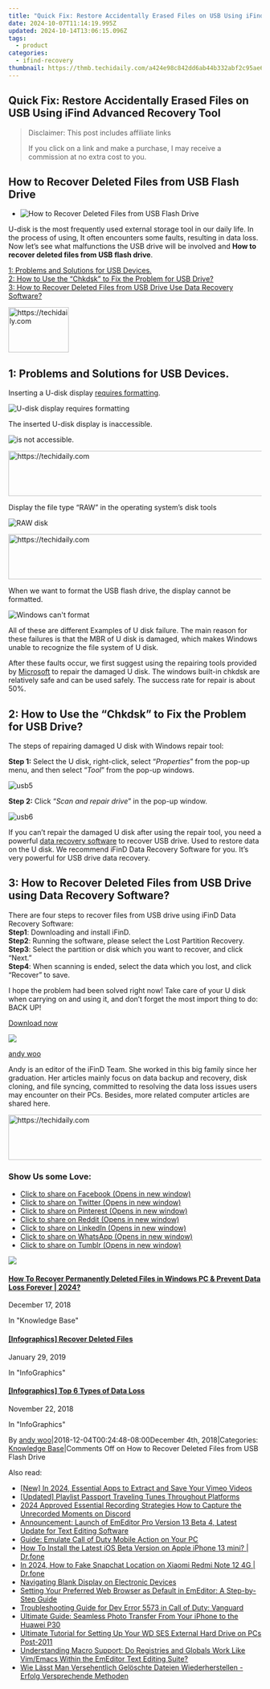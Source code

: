 ```yaml
---
title: "Quick Fix: Restore Accidentally Erased Files on USB Using iFind Advanced Recovery Tool"
date: 2024-10-07T11:14:19.995Z
updated: 2024-10-14T13:06:15.096Z
tags:
  - product
categories:
  - ifind-recovery
thumbnail: https://thmb.techidaily.com/a424e98c842dd6ab44b332abf2c95ae69e65b8cafff9619047a6f9ab11db8bbc.jpg
---
```


## Quick Fix: Restore Accidentally Erased Files on USB Using iFind Advanced Recovery Tool

>  Disclaimer: This post includes affiliate links
>
>  If you click on a link and make a purchase, I may receive a commission at no extra cost to you.
>

## How to Recover Deleted Files from USB Flash Drive

* ![How to Recover Deleted Files from USB Flash Drive](https://i0.wp.com/www.ifind-recovery.com/wp-content/uploads/2018/12/usb1-1.jpg?fit=640%2C426&ssl=1)

U-disk is the most frequently used external storage tool in our daily life. In the process of using, It often encounters some faults, resulting in data loss. Now let’s see what malfunctions the USB drive will be involved and **How to recover deleted files from USB flash drive**.

[1: Problems and Solutions for USB Devices.](https://www.ifind-recovery.com/how-to/recover-deleted-files-usb-flash-drive/#part1)  
[2: How to Use the “Chkdsk” to Fix the Problem for USB Drive?](https://www.ifind-recovery.com/how-to/recover-deleted-files-usb-flash-drive/#part2)  
[3: How to Recover Deleted Files from USB Drive Use Data Recovery Software?](https://www.ifind-recovery.com/how-to/recover-deleted-files-usb-flash-drive/#part3)

<!-- affiliate ads begin -->
<a href="https://bluettide.pxf.io/c/5597632/2141684/17092" target="_top" id="2141684">
  <img src="//a.impactradius-go.com/display-ad/17092-2141684" border="0" alt="https://techidaily.com" width="120" height="90"/>
</a>
<img height="0" width="0" src="https://bluettide.pxf.io/i/5597632/2141684/17092" style="position:absolute;visibility:hidden;" border="0" />
<!-- affiliate ads end -->

## 1: Problems and Solutions for USB Devices.

Inserting a U-disk display [requires formatting](https://www.ifind-recovery.com/how-to/external-hard-drive-data-recovery/#part2).

![U-disk display requires formatting](https://i0.wp.com/www.ifind-recovery.com/wp-content/uploads/2018/12/usb1.jpg?resize=452%2C226&ssl=1 "usb1")

The inserted U-disk display is inaccessible.

![is not accessible.](https://i0.wp.com/www.ifind-recovery.com/wp-content/uploads/2018/12/usb2.jpg?resize=706%2C264&ssl=1 "usb2")

<!-- affiliate ads begin -->
<a href="https://appsumo.8odi.net/c/5597632/1062450/7443" target="_top" id="1062450">
  <img src="//a.impactradius-go.com/display-ad/7443-1062450" border="0" alt="https://techidaily.com" width="600" height="90"/>
</a>
<img height="0" width="0" src="https://appsumo.8odi.net/i/5597632/1062450/7443" style="position:absolute;visibility:hidden;" border="0" />
<!-- affiliate ads end -->

Display the file type “RAW” in the operating system’s disk tools

![RAW disk](https://i0.wp.com/www.ifind-recovery.com/wp-content/uploads/2018/12/usb3.jpg?resize=674%2C142&ssl=1 "usb3")

<!-- affiliate ads begin -->
<a href="https://appsumo.8odi.net/c/5597632/2043639/7443" target="_top" id="2043639">
  <img src="//a.impactradius-go.com/display-ad/7443-2043639" border="0" alt="https://techidaily.com" width="728" height="90"/>
</a>
<img height="0" width="0" src="https://appsumo.8odi.net/i/5597632/2043639/7443" style="position:absolute;visibility:hidden;" border="0" />
<!-- affiliate ads end -->

When we want to format the USB flash drive, the display cannot be formatted.

![Windows can't format](https://i0.wp.com/www.ifind-recovery.com/wp-content/uploads/2018/12/usb4.jpg?resize=452%2C259&ssl=1 "usb4")

All of these are different Examples of U disk failure. The main reason for these failures is that the MBR of U disk is damaged, which makes Windows unable to recognize the file system of U disk.

After these faults occur, we first suggest using the repairing tools provided by [Microsoft](https://docs.microsoft.com/en-us/windows-server/administration/windows-commands/chkdsk) to repair the damaged U disk. The windows built-in chkdsk are relatively safe and can be used safely. The success rate for repair is about 50%.

## 2: How to Use the “Chkdsk” to Fix the Problem for USB Drive?

The steps of repairing damaged U disk with Windows repair tool:

**Step 1:** Select the U disk, right-click, select “_Properties_” from the pop-up menu, and then select “_Tool_” from the pop-up windows.

![](https://i0.wp.com/www.ifind-recovery.com/wp-content/uploads/2018/12/usb5.jpg?resize=455%2C608&ssl=1 "usb5")

**Step 2:** Click “_Scan and repair drive_” in the pop-up window.

![](https://i0.wp.com/www.ifind-recovery.com/wp-content/uploads/2018/12/usb6.jpg?resize=686%2C283&ssl=1 "usb6")

If you can’t repair the damaged U disk after using the repair tool, you need a powerful [data recovery software](https://www.ifind-recovery.com) to recover USB drive. Used to restore data on the U disk. We recommend iFinD Data Recovery Software for you. It’s very powerful for USB drive data recovery.

## 3: How to Recover Deleted Files from USB Drive using Data Recovery Software?

There are four steps to recover files from USB drive using iFinD Data Recovery Software:  
**Step1**: Downloading and install iFinD.  
**Step2**: Running the software, please select the Lost Partition Recovery.  
**Step3**: Select the partition or disk which you want to recover, and click “Next.”  
**Step4**: When scanning is ended, select the data which you lost, and click “Recover” to save.

I hope the problem had been solved right now! Take care of your U disk when carrying on and using it, and don’t forget the most import thing to do: BACK UP!

[Download now](https://www.ifind-recovery.com/ifind-data-recovery-software-free-download/)

![](https://i0.wp.com/www.ifind-recovery.com/wp-content/uploads/2024/03/R-C.png?resize=100%2C100&ssl=1)

[andy woo](https://www.ifind-recovery.com/author/andywoo/)

Andy is an editor of the iFinD Team. She worked in this big family since her graduation. Her articles mainly focus on data backup and recovery, disk cloning, and file syncing, committed to resolving the data loss issues users may encounter on their PCs. Besides, more related computer articles are shared here.

<!-- affiliate ads begin -->
<a href="https://appsumo.8odi.net/c/5597632/2075476/7443" target="_top" id="2075476">
  <img src="//a.impactradius-go.com/display-ad/7443-2075476" border="0" alt="https://techidaily.com" width="728" height="90"/>
</a>
<img height="0" width="0" src="https://appsumo.8odi.net/i/5597632/2075476/7443" style="position:absolute;visibility:hidden;" border="0" />
<!-- affiliate ads end -->

### Show Us some Love:

* [Click to share on Facebook (Opens in new window)](https://www.ifind-recovery.com/how-to/recover-deleted-files-usb-flash-drive/?share=facebook&nb=1 "Click to share on Facebook")
* [Click to share on Twitter (Opens in new window)](https://www.ifind-recovery.com/how-to/recover-deleted-files-usb-flash-drive/?share=twitter&nb=1 "Click to share on Twitter")
* [Click to share on Pinterest (Opens in new window)](https://www.ifind-recovery.com/how-to/recover-deleted-files-usb-flash-drive/?share=pinterest&nb=1 "Click to share on Pinterest")
* [Click to share on Reddit (Opens in new window)](https://www.ifind-recovery.com/how-to/recover-deleted-files-usb-flash-drive/?share=reddit&nb=1 "Click to share on Reddit")
* [Click to share on LinkedIn (Opens in new window)](https://www.ifind-recovery.com/how-to/recover-deleted-files-usb-flash-drive/?share=linkedin&nb=1 "Click to share on LinkedIn")
* [Click to share on WhatsApp (Opens in new window)](https://www.ifind-recovery.com/how-to/recover-deleted-files-usb-flash-drive/?share=jetpack-whatsapp&nb=1 "Click to share on WhatsApp")
* [Click to share on Tumblr (Opens in new window)](https://www.ifind-recovery.com/how-to/recover-deleted-files-usb-flash-drive/?share=tumblr&nb=1 "Click to share on Tumblr")

[![](https://i0.wp.com/www.ifind-recovery.com/wp-content/uploads/2018/12/Windows_10.png?fit=1025%2C576&ssl=1&resize=350%2C200)](https://www.ifind-recovery.com/how-to/recover-deleted-files-windows-10-7-8/ "How To Recover Permanently Deleted Files in Windows PC &#038; Prevent Data Loss Forever | 2024?")

#### [How To Recover Permanently Deleted Files in Windows PC & Prevent Data Loss Forever | 2024?](https://www.ifind-recovery.com/how-to/recover-deleted-files-windows-10-7-8/ "How To Recover Permanently Deleted Files in Windows PC &#038; Prevent Data Loss Forever | 2024?")

December 17, 2018

In "Knowledge Base"

[](https://www.ifind-recovery.com/data-recovery-infographics/infographics-recover-deleted-files/ "[Infographics] Recover Deleted Files")

#### [\[Infographics\] Recover Deleted Files](https://www.ifind-recovery.com/data-recovery-infographics/infographics-recover-deleted-files/ "[Infographics] Recover Deleted Files")

January 29, 2019

In "InfoGraphics"

[](https://www.ifind-recovery.com/data-recovery-infographics/infographics-top-6-types-of-data-loss/ "[Infographics] Top 6 Types of Data Loss")

#### [\[Infographics\] Top 6 Types of Data Loss](https://www.ifind-recovery.com/data-recovery-infographics/infographics-top-6-types-of-data-loss/ "[Infographics] Top 6 Types of Data Loss")

November 22, 2018

In "InfoGraphics"

By [andy woo](https://www.ifind-recovery.com/author/andywoo/ "Posts by andy woo")|2018-12-04T00:24:48-08:00December 4th, 2018|Categories: [Knowledge Base](https://www.ifind-recovery.com/category/how-to/)|Comments Off on How to Recover Deleted Files from USB Flash Drive

<ins class="adsbygoogle"
     style="display:block"
     data-ad-format="autorelaxed"
     data-ad-client="ca-pub-7571918770474297"
     data-ad-slot="1223367746"></ins>

<ins class="adsbygoogle"
     style="display:block"
     data-ad-client="ca-pub-7571918770474297"
     data-ad-slot="8358498916"
     data-ad-format="auto"
     data-full-width-responsive="true"></ins>

<span class="atpl-alsoreadstyle">Also read:</span>
<div><ul>
<li><a href="https://vimeo-videos.techidaily.com/new-in-2024-essential-apps-to-extract-and-save-your-vimeo-videos/"><u>[New] In 2024, Essential Apps to Extract and Save Your Vimeo Videos</u></a></li>
<li><a href="https://extra-skills.techidaily.com/updated-playlist-passport-traveling-tunes-throughout-platforms/"><u>[Updated] Playlist Passport Traveling Tunes Throughout Platforms</u></a></li>
<li><a href="https://screen-mirroring-recording.techidaily.com/2024-approved-essential-recording-strategies-how-to-capture-the-unrecorded-moments-on-discord/"><u>2024 Approved Essential Recording Strategies How to Capture the Unrecorded Moments on Discord</u></a></li>
<li><a href="https://win-workspace.techidaily.com/announcement-launch-of-emeditor-pro-version-13-beta-4-latest-update-for-text-editing-software/"><u>Announcement: Launch of EmEditor Pro Version 13 Beta 4, Latest Update for Text Editing Software</u></a></li>
<li><a href="https://win-workspace.techidaily.com/guide-emulate-call-of-duty-mobile-action-on-your-pc/"><u>Guide: Emulate Call of Duty Mobile Action on Your PC</u></a></li>
<li><a href="https://techidaily.com/how-to-install-the-latest-ios-beta-version-on-apple-iphone-13-mini-drfone-by-drfone-ios-system-repair-ios-system-repair/"><u>How To Install the Latest iOS Beta Version on Apple iPhone 13 mini? | Dr.fone</u></a></li>
<li><a href="https://review-topics.techidaily.com/in-2024-how-to-fake-snapchat-location-on-xiaomi-redmi-note-12-4g-drfone-by-drfone-virtual-android/"><u>In 2024, How to Fake Snapchat Location on Xiaomi Redmi Note 12 4G | Dr.fone</u></a></li>
<li><a href="https://network-issues.techidaily.com/navigating-blank-display-on-electronic-devices/"><u>Navigating Blank Display on Electronic Devices</u></a></li>
<li><a href="https://win-workspace.techidaily.com/setting-your-preferred-web-browser-as-default-in-emeditor-a-step-by-step-guide/"><u>Setting Your Preferred Web Browser as Default in EmEditor: A Step-by-Step Guide</u></a></li>
<li><a href="https://win-answers.techidaily.com/troubleshooting-guide-for-dev-error-5573-in-call-of-duty-vanguard/"><u>Troubleshooting Guide for Dev Error 5573 in Call of Duty: Vanguard</u></a></li>
<li><a href="https://win-workspace.techidaily.com/ultimate-guide-seamless-photo-transfer-from-your-iphone-to-the-huawei-p30/"><u>Ultimate Guide: Seamless Photo Transfer From Your iPhone to the Huawei P30</u></a></li>
<li><a href="https://hardware-help.techidaily.com/ultimate-tutorial-for-setting-up-your-wd-ses-external-hard-drive-on-pcs-post-2011/"><u>Ultimate Tutorial for Setting Up Your WD SES External Hard Drive on PCs Post-2011</u></a></li>
<li><a href="https://win-workspace.techidaily.com/understanding-macro-support-do-registries-and-globals-work-like-vimemacs-within-the-emeditor-text-editing-suite/"><u>Understanding Macro Support: Do Registries and Globals Work Like Vim/Emacs Within the EmEditor Text Editing Suite?</u></a></li>
<li><a href="https://win-community.techidaily.com/wie-lasst-man-versehentlich-geloschte-dateien-wiederherstellen-erfolg-versprechende-methoden/"><u>Wie Lässt Man Versehentlich Gelöschte Dateien Wiederherstellen - Erfolg Versprechende Methoden</u></a></li>
</ul></div>

